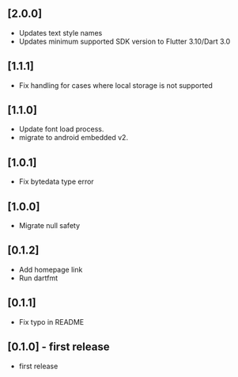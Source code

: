 ## [2.0.0]

* Updates text style names
* Updates minimum supported SDK version to Flutter 3.10/Dart 3.0

## [1.1.1] 

* Fix handling for cases where local storage is not supported

## [1.1.0] 

* Update font load process.
* migrate to android embedded v2.
## [1.0.1] 

* Fix bytedata type error
## [1.0.0] 

* Migrate null safety
## [0.1.2] 

* Add homepage link
* Run dartfmt

## [0.1.1] 

* Fix typo in README
## [0.1.0] - first release

* first release

